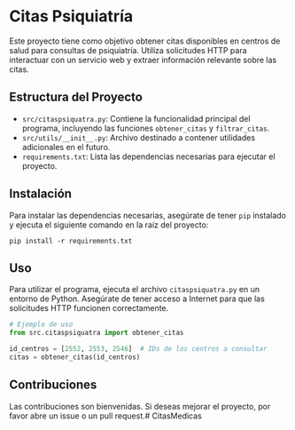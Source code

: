 # Citas Psiquiatría

Este proyecto tiene como objetivo obtener citas disponibles en centros de salud para consultas de psiquiatría. Utiliza solicitudes HTTP para interactuar con un servicio web y extraer información relevante sobre las citas.

## Estructura del Proyecto

- `src/citaspsiquatra.py`: Contiene la funcionalidad principal del programa, incluyendo las funciones `obtener_citas` y `filtrar_citas`.
- `src/utils/__init__.py`: Archivo destinado a contener utilidades adicionales en el futuro.
- `requirements.txt`: Lista las dependencias necesarias para ejecutar el proyecto.

## Instalación

Para instalar las dependencias necesarias, asegúrate de tener `pip` instalado y ejecuta el siguiente comando en la raíz del proyecto:

```
pip install -r requirements.txt
```

## Uso

Para utilizar el programa, ejecuta el archivo `citaspsiquatra.py` en un entorno de Python. Asegúrate de tener acceso a Internet para que las solicitudes HTTP funcionen correctamente.

```python
# Ejemplo de uso
from src.citaspsiquatra import obtener_citas

id_centros = [2552, 2553, 2546]  # IDs de los centros a consultar
citas = obtener_citas(id_centros)
```

## Contribuciones

Las contribuciones son bienvenidas. Si deseas mejorar el proyecto, por favor abre un issue o un pull request.#   C i t a s M e d i c a s  
 